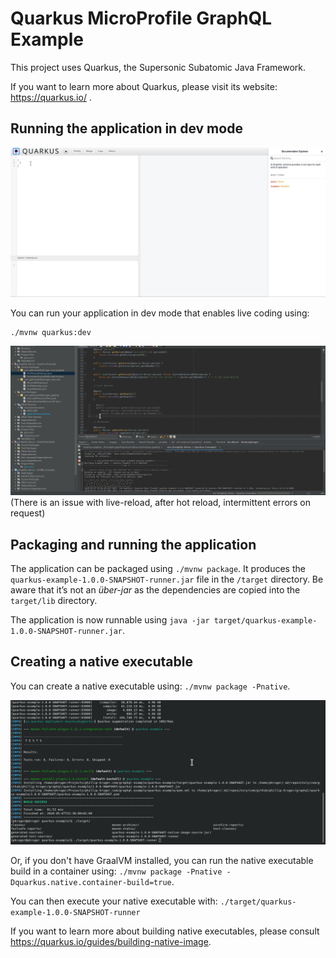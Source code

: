 # Quarkus MicroProfile GraphQL Example

This project uses Quarkus, the Supersonic Subatomic Java Framework.

If you want to learn more about Quarkus, please visit its website: https://quarkus.io/ .

## Running the application in dev mode

![basic](basic.gif)

You can run your application in dev mode that enables live coding using:
```
./mvnw quarkus:dev
```

![hotreload](hotreload.gif)
(There is an issue with live-reload, after hot reload, intermittent errors on request)

## Packaging and running the application

The application can be packaged using `./mvnw package`.
It produces the `quarkus-example-1.0.0-SNAPSHOT-runner.jar` file in the `/target` directory.
Be aware that it’s not an _über-jar_ as the dependencies are copied into the `target/lib` directory.

The application is now runnable using `java -jar target/quarkus-example-1.0.0-SNAPSHOT-runner.jar`.

## Creating a native executable

You can create a native executable using: `./mvnw package -Pnative`.

![native](native.gif)

Or, if you don't have GraalVM installed, you can run the native executable build in a container using: `./mvnw package -Pnative -Dquarkus.native.container-build=true`.

You can then execute your native executable with: `./target/quarkus-example-1.0.0-SNAPSHOT-runner`

If you want to learn more about building native executables, please consult https://quarkus.io/guides/building-native-image.